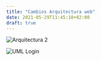 ```yaml
---
title: "Cambios Arquitectura web"
date: 2021-05-29T11:45:10+02:00
draft: true
---
```

![Arquitectura 2](/2020-21-DAW2-M12-Recipe-Me/Arquitectura2.png)

![UML Login](/2020-21-DAW2-M12-Recipe-Me/Login.png)